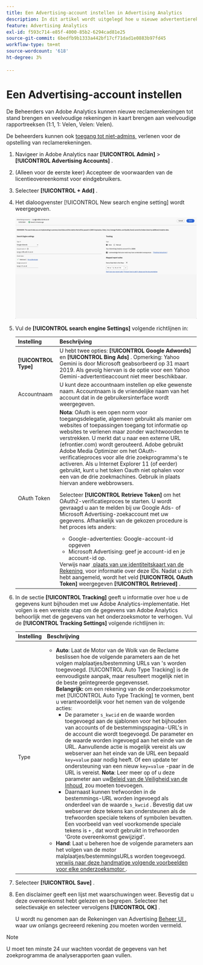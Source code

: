 ```yaml
---
title: Een Advertising-account instellen in Advertising Analytics
description: In dit artikel wordt uitgelegd hoe u nieuwe advertentierekeningen maakt en meerdere accounts toewijst aan meerdere rapportensuites.
feature: Advertising Analytics
exl-id: f593c714-e85f-4000-85b2-6294cad81e25
source-git-commit: 6bedfb9b1333a442bf17cf71dad1e0883b97fd45
workflow-type: tm+mt
source-wordcount: '618'
ht-degree: 3%

---
```


# Een Advertising-account instellen

De Beheerders van Adobe Analytics kunnen nieuwe reclamerekeningen tot stand brengen en veelvoudige rekeningen in kaart brengen aan veelvoudige rapportreeksen (1:1, 1: Velen, Velen: Velen).

De beheerders kunnen ook [&#x200B; toegang tot niet-admins &#x200B;](/help/integrate/c-advertising-analytics/overview.md#section_FCC58EB635954A32990D4E67B52B4369) verlenen voor de opstelling van reclamerekeningen.

<!--
![](assets/aa_accounts.png)
-->

1. Navigeer in Adobe Analytics naar **[!UICONTROL Admin]** > **[!UICONTROL Advertising Accounts]** .
1. (Alleen voor de eerste keer) Accepteer de voorwaarden van de licentieovereenkomst voor eindgebruikers.
1. Selecteer **[!UICONTROL + Add]** .
1. Het dialoogvenster [!UICONTROL New search engine setting] wordt weergegeven.

   ![](assets/aa-new-se-account.png)

1. Vul de **[!UICONTROL search engine Settings]** volgende richtlijnen in:

   | Instelling | Beschrijving |
   | --- | --- |
   | **[!UICONTROL Type]** | U hebt twee opties: **[!UICONTROL Google Adwords]** en **[!UICONTROL Bing Ads]** . Opmerking: Yahoo Gemini is door Microsoft geabsorbeerd op 31 maart 2019. Als gevolg hiervan is de optie voor een Yahoo Gemini-advertentieaccount niet meer beschikbaar. |
   | Accountnaam | U kunt deze accountnaam instellen op elke gewenste naam.  Accountnaam is de vriendelijke naam van het account dat in de gebruikersinterface wordt weergegeven. |
   | OAuth Token | **Nota**: OAuth is een open norm voor toegangsdelegatie, algemeen gebruikt als manier om websites of toepassingen toegang tot informatie op websites te verlenen maar zonder wachtwoorden te verstrekken. U merkt dat u naar een externe URL (efrontier.com) wordt gerouteerd. Adobe gebruikt Adobe Media Optimizer om het OAuth-verificatieproces voor alle drie zoekprogramma&#39;s te activeren. Als u Internet Explorer 11 (of eerder) gebruikt, kunt u het token Oauth niet ophalen voor een van de drie zoekmachines. Gebruik in plaats hiervan andere webbrowsers.<p>Selecteer **[!UICONTROL Retrieve Token]** om het OAuth2-verificatieproces te starten. U wordt gevraagd u aan te melden bij uw Google Ads- of Microsoft Advertising-zoekaccount met uw gegevens. Afhankelijk van de gekozen procedure is het proces iets anders: <ul><li>Google-advertenties: Google-account-id opgeven</li><li>Microsoft Advertising: geef je account-id en je account-id op.</li></ul>Verwijs naar [&#x200B; plaats van uw identiteitskaart van de Rekening &#x200B;](aa-locate-account-id.md) voor informatie over deze IDs. Nadat u zich hebt aangemeld, wordt het veld **[!UICONTROL OAuth Token]** weergegeven **[!UICONTROL Retrieved]** . |

1. In de sectie **[!UICONTROL Tracking]** geeft u informatie over hoe u de gegevens kunt bijhouden met uw Adobe Analytics-implementatie. Het volgen is een vereiste stap om de gegevens van Adobe Analytics behoorlijk met de gegevens van het onderzoeksmotor te verhogen.
Vul de **[!UICONTROL Tracking Settings]** volgende richtlijnen in:

   | Instelling | Beschrijving |
   | --- | --- |
   | Type | <ul><li>**Auto**: Laat de Motor van de Wolk van de Reclame beslissen hoe de volgende parameters aan de het volgen malplaatjes/bestemming URLs van &#39;s worden toegevoegd. [!UICONTROL Auto Type Tracking] is de eenvoudigste aanpak, maar resulteert mogelijk niet in de beste geïntegreerde gegevensset.<br>**Belangrijk:** om een rekening van de onderzoeksmotor met [!UICONTROL Auto Type Tracking] te vormen, bent u verantwoordelijk voor het nemen van de volgende acties:<ul><li>De parameter `s_kwcid` en de waarde worden toegevoegd aan de sjablonen voor het bijhouden van accounts of de bestemmingspagina-URL&#39;s in de account die wordt toegevoegd. De parameter en de waarde worden ingevoegd aan het einde van de URL. Aanvullende actie is mogelijk vereist als uw webserver aan het einde van de URL een bepaald `key=value` paar nodig heeft. Of een update ter ondersteuning van een nieuw `key=value` -paar in de URL is vereist. **Nota**: Leer meer op of u deze parameter aan uw [&#x200B; Beleid van de Veiligheid van de Inhoud &#x200B;](https://experienceleague.adobe.com/nl/docs/id-service/using/reference/csp) zou moeten toevoegen.</li><li>Daarnaast kunnen trefwoorden in de bestemmings-URL worden ingevoegd als onderdeel van de waarde `s_kwcid` . Bevestig dat uw webserver deze tekens kan ondersteunen als de trefwoorden speciale tekens of symbolen bevatten. Een voorbeeld van veel voorkomende speciale tekens is `+` , dat wordt gebruikt in trefwoorden &#39;Grote overeenkomst gewijzigd&#39;.</li></ul></li><li>**Hand**: Laat u beheren hoe de volgende parameters aan het volgen van de motor malplaatjes/bestemmingsURLs worden toegevoegd. [&#x200B; verwijs naar deze handmatige volgende voorbeelden voor elke onderzoeksmotor &#x200B;](/help/integrate/c-advertising-analytics/c-adanalytics-workflow/aa-manual-vs-automatic-tracking.md).</li></ul> |

1. Selecteer **[!UICONTROL Save]** .
1. Een disclaimer geeft een lijst met waarschuwingen weer. Bevestig dat u deze overeenkomst hebt gelezen en begrepen. Selecteer het selectievakje en selecteer vervolgens **[!UICONTROL OK]** .

   U wordt nu genomen aan de Rekeningen van Advertising [&#x200B; Beheer UI &#x200B;](/help/integrate/c-advertising-analytics/c-adanalytics-workflow/aa-manage-ad-accounts.md), waar uw onlangs gecreeerd rekening zou moeten worden vermeld.

>[!NOTE]
>
>U moet ten minste 24 uur wachten voordat de gegevens van het zoekprogramma de analyserapporten gaan vullen.
